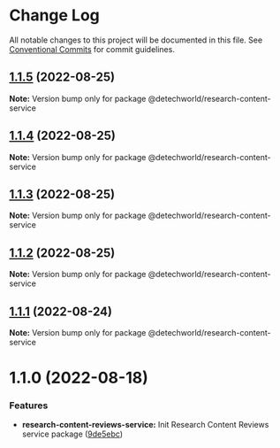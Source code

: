 # Change Log

All notable changes to this project will be documented in this file.
See [Conventional Commits](https://conventionalcommits.org) for commit guidelines.

## [1.1.5](https://github.com/detechworld/tto-packages/compare/@detechworld/research-content-service@1.1.4...@detechworld/research-content-service@1.1.5) (2022-08-25)

**Note:** Version bump only for package @detechworld/research-content-service





## [1.1.4](https://github.com/detechworld/tto-packages/compare/@detechworld/research-content-service@1.1.3...@detechworld/research-content-service@1.1.4) (2022-08-25)

**Note:** Version bump only for package @detechworld/research-content-service





## [1.1.3](https://github.com/detechworld/tto-packages/compare/@detechworld/research-content-service@1.1.2...@detechworld/research-content-service@1.1.3) (2022-08-25)

**Note:** Version bump only for package @detechworld/research-content-service





## [1.1.2](https://github.com/detechworld/tto-packages/compare/@detechworld/research-content-service@1.1.1...@detechworld/research-content-service@1.1.2) (2022-08-25)

**Note:** Version bump only for package @detechworld/research-content-service





## [1.1.1](https://github.com/detechworld/tto-packages/compare/@detechworld/research-content-service@1.1.0...@detechworld/research-content-service@1.1.1) (2022-08-24)

**Note:** Version bump only for package @detechworld/research-content-service





# 1.1.0 (2022-08-18)


### Features

* **research-content-reviews-service:** Init Research Content Reviews service package ([9de5ebc](https://github.com/detechworld/tto-packages/commit/9de5ebc3e4263dc5c457f86cd5373a9d3127d8c6))
